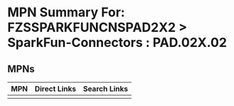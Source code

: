 



# MPN Summary For: FZSSPARKFUNCNSPAD2X2 > SparkFun-Connectors : PAD.02X.02

## MPNs
  

|MPN|Direct Links|Search Links|
| :--- | :--- | :--- |
||||
